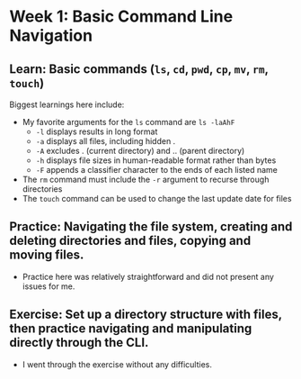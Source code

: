 # Week 1: Basic Command Line Navigation

## Learn: Basic commands (`ls`, `cd`, `pwd`, `cp`, `mv`, `rm`, `touch`)

Biggest learnings here include:
 * My favorite arguments for the `ls` command are `ls -laAhF`
   * `-l` displays results in long format
   * `-a` displays all files, including hidden .
   * `-A` excludes . (current directory) and .. (parent directory)
   * `-h` displays file sizes in human-readable format rather than bytes
   * `-F` appends a classifier character to the ends of each listed name
 * The `rm` command must include the `-r` argument to recurse through directories
 * The `touch` command can be used to change the last update date for files

## Practice: Navigating the file system, creating and deleting directories and files, copying and moving files.

 * Practice here was relatively straightforward and did not present any issues for me.

## Exercise: Set up a directory structure with files, then practice navigating and manipulating directly through the CLI.

 * I went through the exercise without any difficulties.